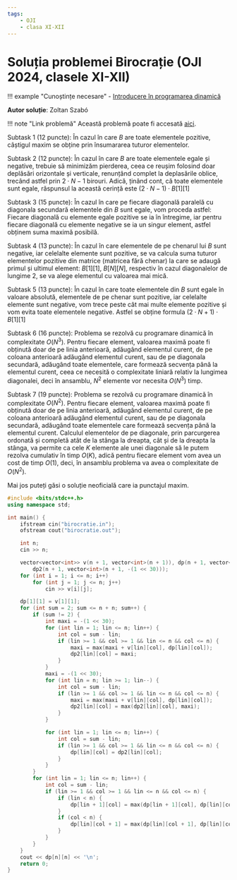 ```yaml
---
tags:
    - OJI
    - clasa XI-XII
---
```


# Soluția problemei Birocrație (OJI 2024, clasele XI-XII)

!!! example "Cunoștințe necesare"
    - [Introducere în programarea dinamică](https://edu.roalgo.ro/usor/intro-dp/)

**Autor soluție**: Zoltan Szabó

!!! note "Link problemă"
    Această problemă poate fi accesată [aici](https://kilonova.ro/problems/2507/).

Subtask $1$ ($12$ puncte): În cazul în care $B$ are toate elementele pozitive, câștigul maxim se obține prin însumararea tuturor elementelor.

Subtask $2$ (12 puncte): În cazul în care $B$ are toate elementele egale și negative, trebuie să minimizăm pierderea, ceea ce reușim folosind doar deplăsări orizontale și verticale, renunțând complet la deplasările oblice, trecând astfel prin $2 \cdot N − 1$ birouri. Adică, ținând cont, că toate elementele sunt egale, răspunsul la această cerință este $(2 \cdot N − 1) \cdot B[1][1]$

Subtask $3$ ($15$ puncte): În cazul în care pe fiecare diagonală paralelă cu diagonala secundară elementele din $B$ sunt egale, vom proceda astfel: Fiecare diagonală cu elemente egale pozitive se ia în întregime, iar pentru fiecare diagonală cu elemente negative se ia un singur element, astfel obținem suma maximă posibilă.

Subtask $4$ ($13$ puncte): În cazul în care elementele de pe chenarul lui $B$ sunt negative, iar celelalte elemente sunt pozitive, se va calcula suma tuturor elementelor pozitive din matrice (matricea fără chenar) la care se adaugă primul și ultimul element: $B[1][1]$, $B[N][N]$, respectiv în cazul diagonalelor de lungime $2$, se va alege elementul cu valoarea mai mică.

Subtask $5$ ($13$ puncte): În cazul în care toate elementele din $B$ sunt egale în valoare absolută, elementele de pe chenar sunt pozitive, iar celelalte elemente sunt negative, vom trece peste cât mai multe elemente pozitive și vom evita toate elementele negative. Astfel se obține formula $(2 \cdot N + 1) \cdot B[1][1]$

Subtask $6$ ($16$ puncte): Problema se rezolvă cu programare dinamică în complexitate $O(N^3)$. Pentru fiecare element, valoarea maximă poate fi obținută doar de pe linia anterioară, adăugând elementul curent, de pe coloana anterioară adăugând elementul curent, sau de pe diagonala secundară, adăugând toate elementele, care formează secvența până la elementul curent, ceea ce necesită o complexitate liniară relativ la lungimea diagonalei, deci în ansamblu, $N^2$ elemente vor necesita $O(N^3)$ timp.

Subtask $7$ ($19$ puncte): Problema se rezolvă cu programare dinamică în complexitate $O(N^2)$. Pentru fiecare element, valoarea maximă poate fi obținută doar de pe linia anterioară, adăugând elementul curent, de pe coloana anterioară adăugând elementul curent, sau de pe diagonala secundară, adăugând toate elementele care formează secvența până la elementul curent. Calculul elementelor de pe diagonale, prin parcurgerea ordonată și completă atât de la stânga la dreapta, cât și de la dreapta la stânga, va permite ca cele $K$ elemente ale unei diagonale să le putem rezolva cumulativ în timp $O(K)$, adică pentru fiecare element vom avea un cost de timp $O(1)$, deci, în ansamblu problema va avea o complexitate de $O(N^2)$.

Mai jos puteți găsi o soluție neoficială care ia punctajul maxim.

```cpp
#include <bits/stdc++.h>
using namespace std;

int main() {
    ifstream cin("birocratie.in");
    ofstream cout("birocratie.out");

    int n;
    cin >> n;

    vector<vector<int>> v(n + 1, vector<int>(n + 1)), dp(n + 1, vector<int>(n + 1, -(1 << 30))),
        dp2(n + 1, vector<int>(n + 1, -(1 << 30)));
    for (int i = 1; i <= n; i++)
        for (int j = 1; j <= n; j++)
            cin >> v[i][j];

    dp[1][1] = v[1][1];
    for (int sum = 2; sum <= n + n; sum++) {
        if (sum != 2) {
            int maxi = -(1 << 30);
            for (int lin = 1; lin <= n; lin++) {
                int col = sum - lin;
                if (lin >= 1 && col >= 1 && lin <= n && col <= n) {
                    maxi = max(maxi + v[lin][col], dp[lin][col]);
                    dp2[lin][col] = maxi;
                }
            }
            maxi = -(1 << 30);
            for (int lin = n; lin >= 1; lin--) {
                int col = sum - lin;
                if (lin >= 1 && col >= 1 && lin <= n && col <= n) {
                    maxi = max(maxi + v[lin][col], dp[lin][col]);
                    dp2[lin][col] = max(dp2[lin][col], maxi);
                }
            }

            for (int lin = 1; lin <= n; lin++) {
                int col = sum - lin;
                if (lin >= 1 && col >= 1 && lin <= n && col <= n) {
                    dp[lin][col] = dp2[lin][col];
                }
            }
        }
        for (int lin = 1; lin <= n; lin++) {
            int col = sum - lin;
            if (lin >= 1 && col >= 1 && lin <= n && col <= n) {
                if (lin < n) {
                    dp[lin + 1][col] = max(dp[lin + 1][col], dp[lin][col] + v[lin + 1][col]);
                }
                if (col < n) {
                    dp[lin][col + 1] = max(dp[lin][col + 1], dp[lin][col] + v[lin][col + 1]);
                }
            }
        }
    }
    cout << dp[n][n] << '\n';
    return 0;
}
```